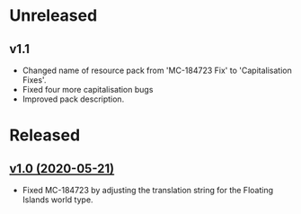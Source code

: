 # Unreleased
## v1.1
 - Changed name of resource pack from 'MC-184723 Fix' to 'Capitalisation Fixes'.
 - Fixed four more capitalisation bugs
 - Improved pack description.

# Released
## [v1.0 (2020-05-21)](https://github.com/MMK21Hub/Capitalisation-Fixes/releases/tag/v1.0)
 - Fixed MC-184723 by adjusting the translation string for the Floating Islands world type.
